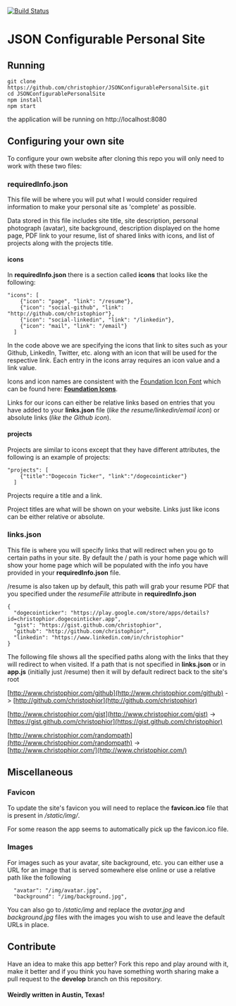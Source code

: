 [![Build Status](https://travis-ci.org/christophior/JSONConfigurablePersonalSite.svg?branch=develop)](https://travis-ci.org/christophior/JSONConfigurablePersonalSite)

JSON Configurable Personal Site
======================

## Running
```
git clone https://github.com/christophior/JSONConfigurablePersonalSite.git
cd JSONConfigurablePersonalSite
npm install
npm start
```
the application will be running on http://localhost:8080

## Configuring your own site
To configure your own website after cloning this repo you will only need to work with these two files:

### **requiredInfo.json**
This file will be where you will put what I would consider required information to make your personal site as 'complete' as possible. 

Data stored in this file includes site title, site description, personal photograph (avatar), site background, description displayed on the home page, PDF link to your resume, list of shared links with icons, and list of projects along with the projects title.

#### icons
In **requiredInfo.json** there is a section called **icons** that looks like the following:
```
"icons": [
    {"icon": "page", "link": "/resume"},
    {"icon": "social-github", "link": "http://github.com/christophior"},
    {"icon": "social-linkedin", "link": "/linkedin"},
    {"icon": "mail", "link": "/email"}
  ]
```
In the code above we are specifying the icons that link to sites such as your Github, LinkedIn, Twitter, etc. along with an icon that will be used for the respective link. Each entry in the icons array requires an icon value and a link value.

Icons and icon names are consistent with the [Foundation Icon Font](http://zurb.com/playground/foundation-icon-fonts-3#allicons) which can be found here: **[Foundation Icons](http://zurb.com/playground/foundation-icon-fonts-3#allicons)**. 

Links for our icons can either be relative links based on entries that you have added to your **links.json** file (*like  the resume/linkedin/email icon*) or absolute links (*like the Github icon*).

#### projects
Projects are similar to icons except that they have different attributes, the following is an example of projects:
```
"projects": [
    {"title":"Dogecoin Ticker", "link":"/dogecointicker"}
  ]
```
Projects require a title and a link. 

Project titles are what will be shown on your website. Links just like icons can be either relative or absolute.


### **links.json**
This file is where you will specify links that will redirect when you go to certain paths in your site. By default the / path is your home page which will show your home page which will be populated with the info you have provided in your **requiredInfo.json** file. 

/resume is also taken up by default, this path will grab your resume PDF that you specified under the *resumeFile* attribute in **requiredInfo.json**

```
{
  "dogecointicker": "https://play.google.com/store/apps/details?id=christophior.dogecointicker.app",
  "gist": "https://gist.github.com/christophior",
  "github": "http://github.com/christophior",
  "linkedin": "https://www.linkedin.com/in/christophior"
}
```

The following file shows all the specified paths along with the links that they will redirect to when visited. If a path that is not specified in **links.json** or in **app.js** (initially just /resume) then it will by default redirect back to the site's root

[http://www.christophior.com/github](http://www.christophior.com/github) -> [http://github.com/christophior](http://github.com/christophior)

[http://www.christophior.com/gist](http://www.christophior.com/gist) -> [https://gist.github.com/christophior](https://gist.github.com/christophior)

[http://www.christophior.com/randompath](http://www.christophior.com/randompath) -> [http://www.christophior.com/](http://www.christophior.com/)

## Miscellaneous
### **Favicon**
To update the site's favicon you will need to replace the **favicon.ico** file that is present in */static/img/*. 

For some reason the app seems to automatically pick up the favicon.ico file.

### **Images**
For images such as your avatar, site background, etc. you can either use a URL for an image that is served somewhere else online or use a relative path like the following
~~~
  "avatar": "/img/avatar.jpg",
  "background": "/img/background.jpg",
~~~
You can also go to */static/img* and replace the *avatar.jpg* and *background.jpg* files with the images you wish to use and leave the default URLs in place.

## Contribute
Have an idea to make this app better? Fork this repo and play around with it, make it better and if you think you have something worth sharing make a pull request to the **develop** branch on this repository. 


#### **Weirdly written in Austin, Texas!**